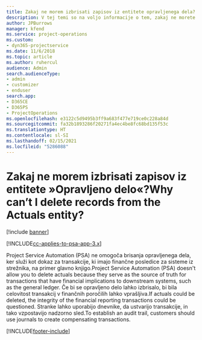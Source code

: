 ```yaml
---
title: Zakaj ne morem izbrisati zapisov iz entitete opravljenega dela?
description: V tej temi so na voljo informacije o tem, zakaj ne morete izbrisati zapisov iz entitete opravljenega dela.
author: JPBurrows
manager: kfend
ms.service: project-operations
ms.custom:
- dyn365-projectservice
ms.date: 11/6/2018
ms.topic: article
ms.author: ruhercul
audience: Admin
search.audienceType:
- admin
- customizer
- enduser
search.app:
- D365CE
- D365PS
- ProjectOperations
ms.openlocfilehash: e3122c5d9495b3ff9a683f477e719ce0c228a84d
ms.sourcegitcommit: fa32b1893286f20271fa4ec4be8fc68bd135f53c
ms.translationtype: HT
ms.contentlocale: sl-SI
ms.lasthandoff: 02/15/2021
ms.locfileid: "5286088"
---
```

# <a name="why-cant-i-delete-records-from-the-actuals-entity"></a><span data-ttu-id="45e76-103">Zakaj ne morem izbrisati zapisov iz entitete »Opravljeno delo«?</span><span class="sxs-lookup"><span data-stu-id="45e76-103">Why can’t I delete records from the Actuals entity?</span></span>

[!include [banner](../includes/psa-now-project-operations.md)]

[!INCLUDE[cc-applies-to-psa-app-3.x](../includes/cc-applies-to-psa-app-3x.md)]

<span data-ttu-id="45e76-104">Project Service Automation (PSA) ne omogoča brisanja opravljenega dela, ker služi kot dokaz za transakcije, ki imajo finančne posledice za sisteme iz strežnika, na primer glavno knjigo.</span><span class="sxs-lookup"><span data-stu-id="45e76-104">Project Service Automation (PSA) doesn't allow you to delete actuals because they serve as the source of truth for transactions that have financial implications to downstream systems, such as the general ledger.</span></span> <span data-ttu-id="45e76-105">Če bi se opravljeno delo lahko izbrisalo, bi bila celovitost transakcij v finančnih poročilih lahko vprašljiva.</span><span class="sxs-lookup"><span data-stu-id="45e76-105">If actuals could be deleted, the integrity of the financial reporting transactions could be questioned.</span></span> <span data-ttu-id="45e76-106">Stranke lahko uporabijo dnevnike, da ustvarijo transakcije, in tako vzpostavijo nadzorno sled.</span><span class="sxs-lookup"><span data-stu-id="45e76-106">To establish an audit trail, customers should use journals to create compensating transactions.</span></span>



[!INCLUDE[footer-include](../includes/footer-banner.md)]